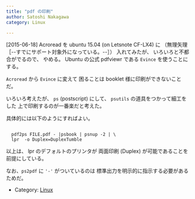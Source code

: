 ```yaml
---
title: "pdf の印刷"
author: Satoshi Nakagawa
category: Linux

---
```


[2015-06-18]  Acroread を ubuntu 15.04 (on Letsnote CF-LX4) に
（無理矢理［--すでにサポート対象外になっている。--］）
入れてみたが、
いろいろと不都合がでるので、
やめる。
Ubuntu の公式 pdfviewr である
`Evince` を使うことにする。

 `Acroread` から `Evince` に変えて
困ることは booklet 様に印刷ができないことだ。

 いろいろ考えたが、
`ps` (postscript) にして、
`psutils` の道具をつかって細工をした
上で印刷するのが一番楽だと考えた。

 具体的には以下のようにすればよい。

```

  pdf2ps FILE.pdf - |psbook | psnup -2 | \
  lpr  -o Duplex=DuplexTumble

```

 以上は、
lpr のデフォルトのプリンタが
両面印刷 (Duplex) が可能であることを前提にしている。

 なお、`ps2pdf`  に
`'-'` がついているのは
標準出力を明示的に指示する必要があるためだ。

- Category: [Linux](/categories.html#Linux)


